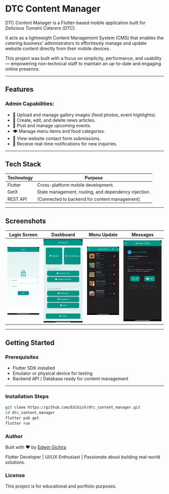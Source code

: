 # DTC Content Manager

DTC Content Manager is a Flutter-based mobile application built for *Delicious Tumaini Caterers (DTC)*.

It acts as a lightweight Content Management System (CMS) that enables the catering business' administrators to effortlessly manage and update website content directly from their mobile devices.

This project was built with a focus on simplicity, performance, and usability — empowering non-technical staff to maintain an up-to-date and engaging online presence.

---

## Features

### Admin Capabilities:
- 📸 Upload and manage gallery images (food photos, event highlights).
- 📰 Create, edit, and delete news articles.
- 📅 Post and manage upcoming events.
- 🍽️ Manage menu items and food categories.
- 📩 View website contact form submissions.
- 🔔 Receive real-time notifications for new inquiries.

---

## Tech Stack

| Technology | Purpose |
|------------|---------|
| Flutter    | Cross-platform mobile development. |
| GetX       | State management, routing, and dependency injection. |
| REST API   | (Connected to backend for content management). |

---

## Screenshots

| Login Screen                              | Dashboard                             | Menu Update                               | Messages                            |
|-------------------------------------------|---------------------------------------|-------------------------------------------|-------------------------------------|
| ![Login Screen](screenshots/applogin.jpg) | ![Dashboard](screenshots/AppDash.jpg) | ![Menu Update](screenshots/Updatemen.jpg) | ![Messages](screenshots/message.jpg)|

---

## Getting Started

### Prerequisites
- Flutter SDK installed
- Emulator or physical device for testing
- Backend API / Database ready for content management

---

### Installation Steps

```bash
git clone https://github.com/EdiGich/dtc_content_manager.git
cd dtc_content_manager
flutter pub get
flutter run
```

### Author
Built with ❤️ by [Edwin Gichira](https://www.linkedin.com/in/edwin-gichira-9147a8213/)


Flutter Developer | UI/UX Enthusiast | Passionate about building real-world solutions.

### License
This project is for educational and portfolio purposes.
